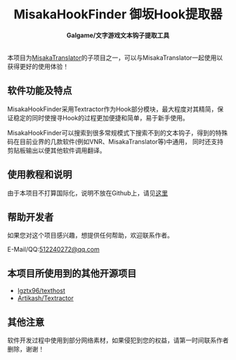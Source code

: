<h1 align="center">
  MisakaHookFinder 御坂Hook提取器
  <br>
</h1>

<p align="center">
  <b>Galgame/文字游戏文本钩子提取工具</b>
  <br>
  <br>
</p>


本项目为[MisakaTranslator](https://github.com/hanmin0822/MisakaTranslator)的子项目之一，可以与MisakaTranslator一起使用以获得更好的使用体验！


## 软件功能及特点

MisakaHookFinder采用Textractor作为Hook部分模块，最大程度对其精简，保证稳定的同时使搜寻Hook的过程更加便捷和简单，易于新手使用。

MisakaHookFinder可以搜索到很多常规模式下搜索不到的文本钩子，得到的特殊码在目前业界的几款软件(例如VNR、MisakaTranslator等)中通用，
同时还支持剪贴板输出以便其他软件调用翻译。

## 使用教程和说明

由于本项目不打算国际化，说明不放在Github上，请见[这里](https://blog.csdn.net/hanmin822/article/details/106362350)

## 帮助开发者

如果您对这个项目感兴趣，想提供任何帮助，欢迎联系作者。

E-Mail/QQ:512240272@qq.com

## 本项目所使用到的其他开源项目

* [lgztx96/texthost](https://github.com/lgztx96/texthost)
* [Artikash/Textractor](https://github.com/Artikash/Textractor)


## 其他注意

软件开发过程中使用到部分网络素材，如果侵犯到您的权益，请第一时间联系作者删除，谢谢！

